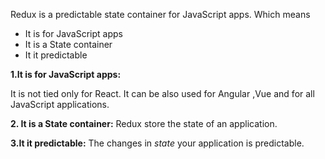 Redux is a predictable state container for JavaScript apps. Which means 
- It is for JavaScript apps
- It is a State container
- It it predictable

**1.It is for JavaScript apps:**

It is not tied only for React. It can be also used for Angular ,Vue and for all JavaScript applications.

**2. It is a State container:**
Redux store the state of an application.

**3.It it predictable:**
The changes in  *state*  your application is predictable.
